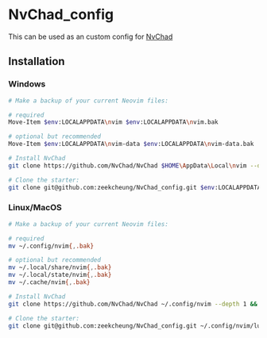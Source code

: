 # NvChad_config

This can be used as an custom config for [NvChad](https://nvchad.com)

## Installation

### Windows

```bash
# Make a backup of your current Neovim files:

# required
Move-Item $env:LOCALAPPDATA\nvim $env:LOCALAPPDATA\nvim.bak

# optional but recommended
Move-Item $env:LOCALAPPDATA\nvim-data $env:LOCALAPPDATA\nvim-data.bak

# Install NvChad
git clone https://github.com/NvChad/NvChad $HOME\AppData\Local\nvim --depth 1 && nvim

# Clone the starter:
git clone git@github.com:zeekcheung/NvChad_config.git $env:LOCALAPPDATA\nvim\lua\custom
```

### Linux/MacOS

```bash
# Make a backup of your current Neovim files:

# required
mv ~/.config/nvim{,.bak}

# optional but recommended
mv ~/.local/share/nvim{,.bak}
mv ~/.local/state/nvim{,.bak}
mv ~/.cache/nvim{,.bak}

# Install NvChad
git clone https://github.com/NvChad/NvChad ~/.config/nvim --depth 1 && nvim

# Clone the starter:
git clone git@github.com:zeekcheung/NvChad_config.git ~/.config/nvim/lua/custom
```
